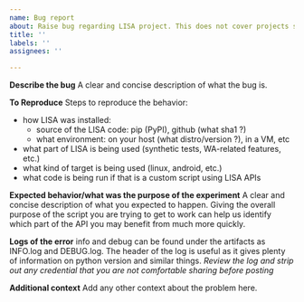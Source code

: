 ```yaml
---
name: Bug report
about: Raise bug regarding LISA project. This does not cover projects shipped in external/
title: ''
labels: ''
assignees: ''

---
```


**Describe the bug**
A clear and concise description of what the bug is.

**To Reproduce**
Steps to reproduce the behavior:
* how LISA was installed:
  * source of the LISA code: pip (PyPI), github (what sha1 ?)
  * what environment: on your host (what distro/version ?), in a VM, etc
* what part of LISA is being used (synthetic tests, WA-related features, etc.)
* what kind of target is being used (linux, android, etc.)
* what code is being run if that is a custom script using LISA APIs

**Expected behavior/what was the purpose of the experiment**
A clear and concise description of what you expected to happen.
Giving the overall purpose of the script you are trying to get to work can help us identify which part of the API you may benefit from much more quickly.

**Logs of the error**
info and debug can be found under the artifacts as INFO.log and DEBUG.log.
The header of the log is useful as it gives plenty of information on python version and similar things.
*Review the log and strip out any credential that you are not comfortable sharing before posting*

**Additional context**
Add any other context about the problem here.
